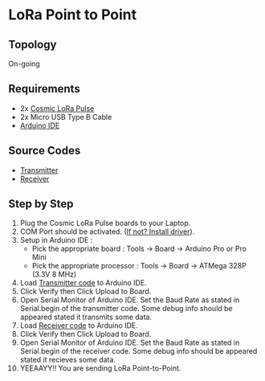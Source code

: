 # LoRa Point to Point

## Topology

On-going

## Requirements

* 2x [Cosmic LoRa Pulse](https://www.tokopedia.com/cosmic-iot/lora-arduino-development-board-915-mhz-915mhz-antenna-lora-pulse-v1)
* 2x Micro USB Type B Cable
* [Arduino IDE](https://www.arduino.cc/en/software)

## Source Codes

* [Transmitter](examples/LoRa_P2P_Transmitter/LoRa_P2P_Transmitter.ino)
* [Receiver](examples/LoRa_P2P_Receiver/LoRa_P2P_Receiver.ino)

## Step by Step

1. Plug the Cosmic LoRa Pulse boards to your Laptop.
2. COM Port should be activated. ([If not? Install driver](https://sparks.gogo.co.nz/ch340.html)).
3. Setup in Arduino IDE :
   * Pick the appropriate board : Tools -> Board -> Arduino Pro or Pro Mini
   * Pick the appropriate processor : Tools -> Board -> ATMega 328P (3.3V 8 MHz)
4. Load [Transmitter code](examples/LoRa_P2P_Transmitter/LoRa_P2P_Transmitter.ino) to Arduino IDE.
5. Click Verify then Click Upload to Board.
6. Open Serial Monitor of Arduino IDE. Set the Baud Rate as stated in Serial.begin of the transmitter code. Some debug info should be appeared stated it transmits some data.
7. Load [Receiver code](examples/LoRa_P2P_Receiver/LoRa_P2P_Receiver.ino) to Arduino IDE.
8. Click Verify then Click Upload to Board.
9. Open Serial Monitor of Arduino IDE. Set the Baud Rate as stated in Serial.begin of the receiver code. Some debug info should be appeared stated it recieves some data.
10. YEEAAYY!! You are sending LoRa Point-to-Point.
